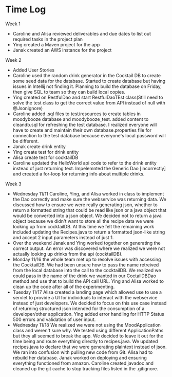 # Time Log

Week 1
* Caroline and Alisa reviewed deliverables and due dates to list out required tasks in the project plan
* Ying created a Maven project for the app
* Janak created an AWS instance for the project

Week 2
* Added User Stories
* Caroline used the random drink generator in the Cocktail DB to create some seed data for the database. Started to create database but having issues in Intellij not finding it. Planning to build the database on Friday, then give SQL to team so they can build local copies.
* Ying created on RestfulDao and start RestfulDaoTEst class(Still need to solve the test class to get the correct value from API instead of null with @Jsonignore)
* Caroline added .sql files to test/resources to create tables in moodybooze database and moodybooze_test. added content to cleandb.sql for refreshing the test database. I realized everyone will have to create and maintain their own database.properties file for connection to the test database because everyone's local password will be different.
* Janak create drink entity
* Ying create test for drink entity
* Alisa create test for cocktailDB
* Caroline updated the HelloWorld api code to refer to the drink entity instead of just returning text. Impelemnted the Generic Dao [incorrectly] and created a for-loop for returning info about multiple drinks.

Week 3
* Wednesday 11/11 Caroline, Ying, and Alisa worked in class to implement the Dao correctly and make sure the webservice was returning data. We discussed how to ensure we were really generating json, whether to return a formatted string that could be read like json or a java object that would be converted into a json object. We decided not to return a java object because we didn't want to store all the recipe data we were looking up from cocktailDB. At this time we felt the remaining work included updating the Recipes.java to return a formatted json-like string and accept 2 input parameters instead of just 1.
* Over the weekend Janak and Ying worked together on generating the correct output. An error was discovered where we realized we were not actually looking up drinks from the api (cocktailDB).
* Monday 11/16 the whole team met up to resolve issues with accessing the CocktailDB. We had been unsure how to pass the name retreived from the local database into the call to the cocktailDB. We realized we could pass in the name of the drink we wanted in our CoctailDBDao method and use that to build the API call URL. Ying and Alisa worked to clean up the code after all of the experimenting.
* Tuesday 11/17 Alisa created a landing page which allowed use to use a servlet to provide a UI for individuals to interact with the webservice instead of just developers. We decided to focus on this use case instead of returning structured json intended for the consumption of a developer/other application. Ying added error handling for HTTP Status 500 errors and validation of user input. 
* Wednesday 11/18 We realized we were not using the MoodApplication class and weren't sure why. We tested using different ApplicationPaths but they all seemed to break the app. We decided to leave it out for the time being and route everything directly to recipes.java. We updated recipes.java to declare that we were generating plaintext instead of json. We ran into confusion with pulling new code from Git. Alisa had to rebuild her database. Janak worked on deploying and ensuring everything functioned from amazon. Caroline created javadoc and cleaned up the git cache to stop tracking files listed in the .gitignore.
